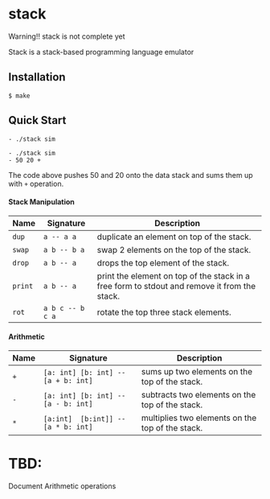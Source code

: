 # stack 

Warning!! stack is not complete yet

Stack is a stack-based programming language emulator

## Installation
```terminal
$ make
```

## Quick Start
```terminal
- ./stack sim
```

```terminal
- ./stack sim 
- 50 20 +
```

The code above pushes 50 and 20 onto the data stack and sums them up with `+` operation.

#### Stack Manipulation

| Name    | Signature        | Description                                                                                  |
| ---     | ---              | ---                                                                                          |
| `dup`   | `a -- a a`       | duplicate an element on top of the stack.                                                    |
| `swap`  | `a b -- b a`     | swap 2 elements on the top of the stack.                                                     |
| `drop`  | `a b -- a`       | drops the top element of the stack.                                                          |
| `print` | `a b -- a`       | print the element on top of the stack in a free form to stdout and remove it from the stack. |
| `rot`   | `a b c -- b c a` | rotate the top three stack elements.                                                         |
#### Arithmetic

| Name | Signature                           | Description                                      |
|------|-------------------------------------|--------------------------------------------------|
| `+`  | `[a: int] [b: int] -- [a + b: int]` | sums up two elements on the top of the stack.    |
| `-`  | `[a: int] [b: int] -- [a - b: int]` | subtracts two elements on the top of the stack.  |
| `*`  | `[a:int]  [b:int]] -- [a * b: int]` | multiplies two elements on the top of the stack. |

# TBD: 
Document Arithmetic operations 
